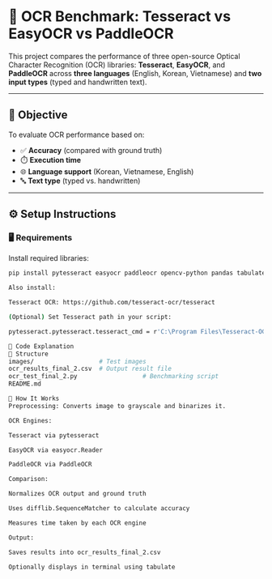 # 🧠 OCR Benchmark: Tesseract vs EasyOCR vs PaddleOCR

This project compares the performance of three open-source Optical Character Recognition (OCR) libraries: **Tesseract**, **EasyOCR**, and **PaddleOCR** across **three languages** (English, Korean, Vietnamese) and **two input types** (typed and handwritten text).

---

## 📌 Objective

To evaluate OCR performance based on:
- ✅ **Accuracy** (compared with ground truth)
- ⏱️ **Execution time**
- 🌐 **Language support** (Korean, Vietnamese, English)
- 🔤 **Text type** (typed vs. handwritten)

---

## ⚙️ Setup Instructions

### 🖥️ Requirements

Install required libraries:

```bash
pip install pytesseract easyocr paddleocr opencv-python pandas tabulate

Also install:

Tesseract OCR: https://github.com/tesseract-ocr/tesseract

(Optional) Set Tesseract path in your script:

pytesseract.pytesseract.tesseract_cmd = r'C:\Program Files\Tesseract-OCR\tesseract.exe'

🧠 Code Explanation
📝 Structure
images/                  # Test images
ocr_results_final_2.csv  # Output result file
ocr_test_final_2.py                  # Benchmarking script
README.md

🔄 How It Works
Preprocessing: Converts image to grayscale and binarizes it.

OCR Engines:

Tesseract via pytesseract

EasyOCR via easyocr.Reader

PaddleOCR via PaddleOCR

Comparison:

Normalizes OCR output and ground truth

Uses difflib.SequenceMatcher to calculate accuracy

Measures time taken by each OCR engine

Output:

Saves results into ocr_results_final_2.csv

Optionally displays in terminal using tabulate



